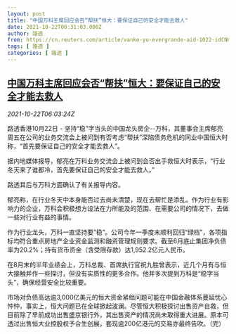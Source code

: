 ```yaml
---
layout: post
title: "中国万科主席回应会否“帮扶”恒大：要保证自己的安全才能去救人"
date: 2021-10-22T06:31:03.000Z
author: 路透
from: https://cn.reuters.com/article/vanke-yu-evergrande-aid-1022-idCNKBS2HC0JG
tags: [ 路透 ]
categories: [ 路透 ]
---
```

<!--1634884263000-->
[中国万科主席回应会否“帮扶”恒大：要保证自己的安全才能去救人](https://cn.reuters.com/article/vanke-yu-evergrande-aid-1022-idCNKBS2HC0JG)
------

<div>
<div><i>2021-10-22T06:03:24Z</i></div><p>路透香港10月22日 - 坚持“稳”字当头的中国龙头房企--万科，其董事会主席郁亮周五在公司的业务交流会上被问到有否考虑“帮扶”深陷债务危机的同业中国恒大时称，“首先要保证自己的安全才能去救人”。</p><p>据内地媒体报导，郁亮在万科业务交流会上被问到会否出手救恒大时表示，“行业冬天来了谁都冷，首先要保证自己的安全才能去救人。”</p><p>路透其后与万科方面确认了有关报导内容。</p><p>郁亮称，在行业冬天中本身能否过去尚未清楚，现在去帮忙是添乱。作为行业有影响力的企业，万科会积极想方设法在力所能及的范围、在需要公司的情况下，去做一些对行业有益的事情。</p><p>作为行业龙头，万科一直坚持要“稳”。公司今年一季度末顺利回归“绿档”，各项指标均符合重点房地产企业资金监测和融资管理规则要求。截至6月底止集团净负债率为20.2%；持有货币资金（含受限存款）达1,952.2亿元人民币。</p><p>在8月末的半年业绩会上，万科总裁、首席执行官祝九胜曾表示，近几个月有与恒大接触并作一些探讨，但没有实质性的更多合作。他并多次提到万科是“稳字当头”，确保经营安全比较重要。</p><p>市场对负债高达逾3,000亿美元的恒大资金紧绌问题可能在中国金融体系蔓延忧心忡忡，事实上，恒大问题已在全球掀起波澜。尽管恒大积极探讨出售资产自救，但目前除了早前成功出售盛京银行外，其出售资产的情况尚未取得重大进展。原本可透过出售恒大业控股权予合生创展，套现逾200亿港元的交易亦最终告吹。（完） </p>
</div>
